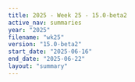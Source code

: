```yaml
---
title: 2025 - Week 25 - 15.0-beta2
active_nav: summaries
year: "2025"
filename: "wk25"
version: "15.0-beta2"
start_date: "2025-06-16"
end_date: "2025-06-22"
layout: "summary"
---
```

